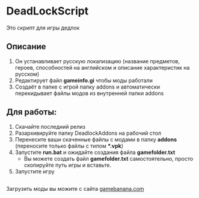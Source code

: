 # DeadLockScript 
Это скрипт для игры дедлок
## Описание
1. Он устанавливает русскую локализацию (название предметов, героев, способностей на английском и описание характеристик на русском)
2. Редактирует файл __gameinfo.gi__ чтобы моды работали
3. Создаёт в папке с игрой папку addons и автоматически перекидывает файлы модов из внутренней папки addons
## Для работы:
1. Cкачайте последний релиз
2. Разархивируйте папку DeadlockAddons на рабочий стол
3. Перенесите ваши скаченные файлы с модами в папку **addons** (переносите только файлы с типом __*.vpk__)
4. Запустите **run.bat** и ожидайте создания файла **gamefolder.txt**
   * Вы можете создать файл **gamefolder.txt** самостоятельно, просто скопируйте путь игры и вставьте.
6. Запустите игру
##
Загрузить моды вы можите с сайта  [gamebanana.com](https://gamebanana.com/games/20948)
